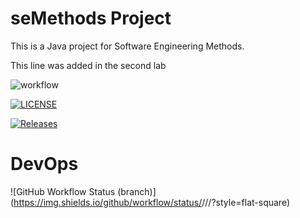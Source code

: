 # seMethods Project


This is a Java project for Software Engineering Methods. 

This line was added in the second lab

![workflow](https://github.com/<Tylers828>/<seMethods>/actions/workflows/main.yml/badge.svg)

[![LICENSE](https://img.shields.io/github/license/<Tylers828>/seMethods.svg?style=flat-square)](https://github.com/<Tylers828>/seMethods/blob/master/LICENSE)

[![Releases](https://img.shields.io/github/release/<Tylers828>/seMethods/all.svg?style=flat-square)](https://github.com/<Tylers828>/seMethods/releases)



# DevOps
![GitHub Workflow Status (branch)](https://img.shields.io/github/workflow/status/<Tylers828>/<seMethods>/<action name taken from main.yml>/<branch>?style=flat-square) 

